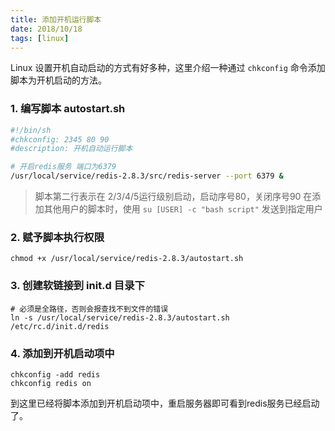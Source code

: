 ```yaml
---
title: 添加开机运行脚本
date: 2018/10/18
tags: [linux]
---
```


Linux 设置开机自动启动的方式有好多种，这里介绍一种通过 `chkconfig` 命令添加脚本为开机启动的方法。

### 1. 编写脚本 autostart.sh
```bash
#!/bin/sh
#chkconfig: 2345 80 90
#description: 开机自动运行脚本

# 开启redis服务 端口为6379
/usr/local/service/redis-2.8.3/src/redis-server --port 6379 &
```
> 脚本第二行表示在 2/3/4/5运行级别启动，启动序号80，关闭序号90
  在添加其他用户的脚本时，使用 `su [USER] -c "bash script"` 发送到指定用户

### 2. 赋予脚本执行权限
```
chmod +x /usr/local/service/redis-2.8.3/autostart.sh
```

### 3. 创建软链接到 init.d 目录下
```
# 必须是全路径，否则会报查找不到文件的错误
ln -s /usr/local/service/redis-2.8.3/autostart.sh /etc/rc.d/init.d/redis
```

### 4. 添加到开机启动项中
```
chkconfig -add redis
chkconfig redis on
```

到这里已经将脚本添加到开机启动项中，重启服务器即可看到redis服务已经启动了。